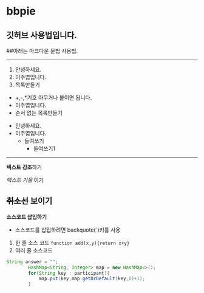 # bbpie 
깃허브 사용법입니다.
---
##아래는 마크다운 문법 사용법.
***
1. 안녕하세요.
2. 이주엽입니다.
3. 목록만들기

- +,-,*기호 아무거나 붙이면 됩니다.
- 이주엽입니다.
- 순서 없는 목록만들기

* 안녕하세요.
* 이주엽입니다.
  + 들여쓰기
    + 들여쓰기1
---
**텍스트 강조**하기

_텍스트 기울_ 이기

~~취소선~~ 보이기
---
**소스코드 삽입하기**
- 소스코드를 삽입하려면 backquote(`)키를 사용
1. 한 줄 소스 코드
`function add(x,y){return x+y}`
2. 여러 줄 소스코드
```java
String answer = "";
        HashMap<String, Integer> map = new HashMap<>();
        for(String key : participant){
            map.put(key,map.getOrDefault(key,0)+1);
        }
```        
